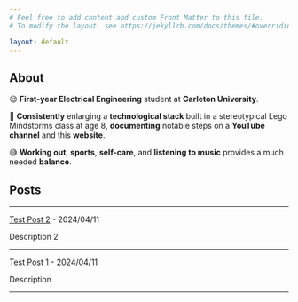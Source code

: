 ```yaml
---
# Feel free to add content and custom Front Matter to this file.
# To modify the layout, see https://jekyllrb.com/docs/themes/#overriding-theme-defaults

layout: default 
---
```


## About

😌 **First-year Electrical Engineering** student at **Carleton University**.

🤔 **Consistently** enlarging a **technological stack** built in a stereotypical Lego Mindstorms class at age 8, **documenting** notable steps on a **YouTube channel** and this **website**.  

😅 **Working out**, **sports**, **self-care**, and **listening to music** provides a much needed **balance**.

## Posts 

---

[Test Post 2](/) - 2024/04/11

Description 2

---

[Test Post 1](/) - 2024/04/11

Description

---